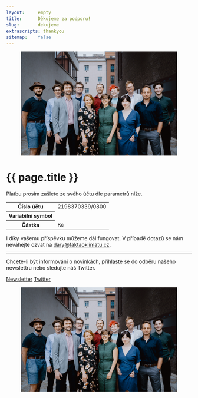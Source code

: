```yaml
---
layout:     empty
title:      Děkujeme za podporu!
slug:       dekujeme
extrascripts: thankyou
sitemap:    false
---
```

<div class="section">
    <div class="container clearfix">
        <figure class="d-none d-md-block float-right w-50 ml-4">
            <img src="/assets-local/team/tym-fakta-o-klimatu.jpg" class="rounded w-100" alt="Jádro týmu Fakta o klimatu"/>
        </figure>
        <h1>{{ page.title }}</h1>
        <div class="payment-box">
            <p class="lead">Platbu prosím zašlete ze svého účtu dle parametrů níže.</p>
            <table id="payment-table" class="lead">
            <tr>
                <th>Číslo účtu</th>
                <td>2198370339/0800</td>
            </tr>
            <tr>
                <th>Variabilní symbol</th>
                <td id="vs"></td>
            </tr>
            <tr>
                <th>Částka</th>
                <td><span id="amount"></span> Kč</td>
            </tr>
            </table>
        </div>
        <p class="lead">I díky vašemu příspěvku můžeme dál fungovat. V případě dotazů se nám neváhejte ozvat na <a href="mailto:dary@faktaoklimatu.cz" title="Kontaktní adresa pro dárce">dary@faktaoklimatu.cz</a>.</p>
        <hr/>
        <p class="pb-2">Chcete-li být informováni o novinkách, přihlaste se do odběru našeho newslettru nebo sledujte náš Twitter.</p>
        <a href="#newsletter-modal" class="btn btn-primary" id="newsletter-embed" data-toggle="modal" data-target="#newsletter-modal"><i class="fas fa-fw fa-envelope-open-text"></i> Newsletter</a>
        <a href="https://twitter.com/{{ site.twitter }}" target="_blank" class="btn btn-secondary"><i class="fab fa-fw fa-twitter"></i> Twitter</a>
        <figure class="d-md-none w-100 mt-2">
            <img src="/assets-local/team/tym-fakta-o-klimatu.jpg" class="rounded w-100" alt="Jádro týmu Fakta o klimatu"/>
        </figure>
    </div>
</div>


